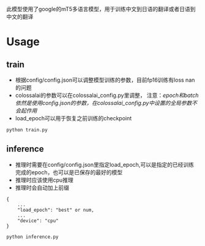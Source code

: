 此模型使用了google的mT5多语言模型，用于训练中文到日语的翻译或者日语到中文的翻译  
# Usage  
## train
- 根据config/config.json可以调整模型训练的参数，目前fp16训练有loss nan的问题  
- colossalai的参数可以在colossalai_config.py里调整， 注意：*epoch和batch依然是使用config.json的参数，在colossalai_config.py中设置的全局参数不会起作用*  
- load_epoch可以用于恢复之前训练的checkpoint  
```bash
python train.py
```
## inference  
- 推理时需要在config/config.json里指定load_epoch,可以是指定的已经训练完成的epoch，也可以是已保存的最好的模型  
- 推理时应该使用cpu推理  
- 推理时会自动加上前缀  
```
{
    ...
    "load_epoch": "best" or num,
    ...
    "device": "cpu"
}
```   
```bash
python inference.py
```
